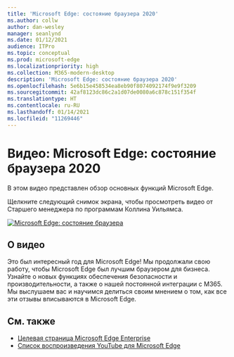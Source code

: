 ```yaml
---
title: 'Microsoft Edge: состояние браузера 2020'
ms.author: collw
author: dan-wesley
manager: seanlynd
ms.date: 01/12/2021
audience: ITPro
ms.topic: conceptual
ms.prod: microsoft-edge
ms.localizationpriority: high
ms.collection: M365-modern-desktop
description: 'Microsoft Edge: состояние браузера 2020'
ms.openlocfilehash: 5e6b15e458534ea8eb90f8074092174f9e9f3209
ms.sourcegitcommit: 42af8123dc86c2a1d07de0080a6c878c151f354f
ms.translationtype: HT
ms.contentlocale: ru-RU
ms.lasthandoff: 01/14/2021
ms.locfileid: "11269446"
---
```

# Видео: Microsoft Edge: состояние браузера 2020

В этом видео представлен обзор основных функций Microsoft Edge.

Щелкните следующий снимок экрана, чтобы просмотреть видео от Старшего менеджера по программам Коллина Уильямса.

[![Microsoft Edge: состояние браузера](media/microsoft-edge-video-state-of-browser/0.png)](http://www.youtube.com/watch?v=ajdoE4wmzV0 "Microsoft Edge - State of the browser 2020")

## О видео

Это был интересный год для Microsoft Edge! Мы продолжали свою работу, чтобы Microsoft Edge был лучшим браузером для бизнеса. Узнайте о новых функциях обеспечения безопасности и производительности, а также о нашей постоянной интеграции с M365. Мы выслушаем вас и научимся делиться своим мнением о том, как все эти отзывы вписываются в Microsoft Edge.

## См. также

- [Целевая страница Microsoft Edge Enterprise](https://aka.ms/EdgeEnterprise)
- [Список воспроизведения YouTube для Microsoft Edge](https://www.youtube.com/playlist?list=PLXtHYVsvn_b-uXh1tMeYpT-0iD8tD3tFy)
